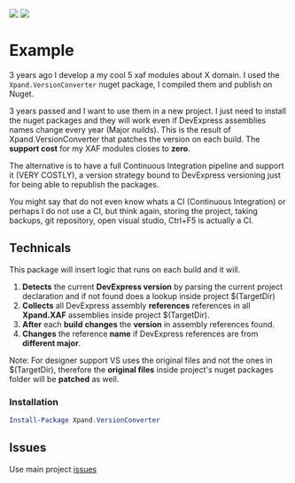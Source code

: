 ![](https://xpandshields.azurewebsites.net/nuget/v/Xpand.VersionConverter.svg?label=nuget.org&style=flat) ![](https://xpandshields.azurewebsites.net/nuget/dt/Xpand.VersionConverter.svg?style=flat)
# Example
3 years ago I develop a my cool 5 xaf modules about X domain. I used the `Xpand.VersionConverter` nuget package, I compiled them and publish on Nuget.
 
3 years passed and I want to use them in a new project. I just need to install the nuget packages and they will work even if DevExpress assemblies names change every year (Major nuilds). This is the result of Xpand.VersionConverter that patches the version on each build. The **support cost** for my XAF modules closes to **zero**.
 
The alternative is to have a full Continuous Integration pipeline and support it (VERY COSTLY), a version strategy bound to DevExpress versioning just for being able to republish the packages. 

You might say that do not even know whats a CI (Continuous Integration) or perhaps I do not use a CI, but think again, storing the project, taking backups, git repository, open visual studio, Ctrl+F5 is actually a CI.
## Technicals
This package will insert logic that runs on each build and it will. 

1. **Detects** the current **DevExpress version** by parsing the current project declaration and if not found does a lookup inside project $(TargetDir)
2. **Collects** all DevExpress assembly **references** references in all **Xpand.XAF** assemblies inside project $(TargetDir).
3. **After** each **build** **changes** the **version** in assembly references found.
4. **Changes** the reference **name** if DevExpress references are from **different major**.

Note: For designer support VS uses the original files and not the ones in $(TargetDir), therefore the **original files** inside project's nuget packages folder will be **patched** as well.

### Installation

```ps1
Install-Package Xpand.VersionConverter
```

## Issues
Use main project [issues](https://github.com/eXpandFramework/eXpand/issues/new/choose)